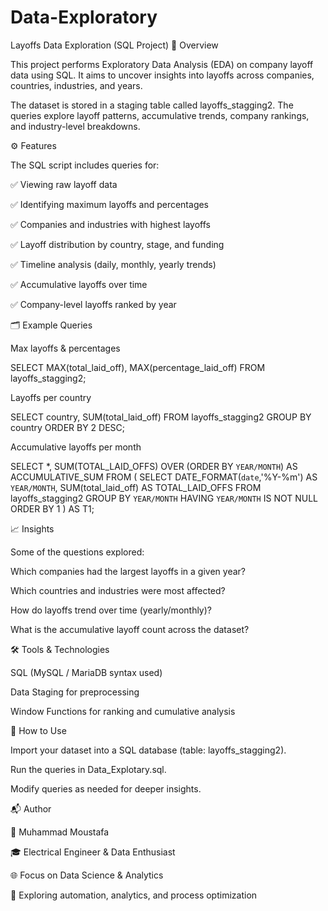 # Data-Exploratory
Layoffs Data Exploration (SQL Project)
📌 Overview

This project performs Exploratory Data Analysis (EDA) on company layoff data using SQL.
It aims to uncover insights into layoffs across companies, countries, industries, and years.

The dataset is stored in a staging table called layoffs_stagging2.
The queries explore layoff patterns, accumulative trends, company rankings, and industry-level breakdowns.

⚙️ Features

The SQL script includes queries for:

✅ Viewing raw layoff data

✅ Identifying maximum layoffs and percentages

✅ Companies and industries with highest layoffs

✅ Layoff distribution by country, stage, and funding

✅ Timeline analysis (daily, monthly, yearly trends)

✅ Accumulative layoffs over time

✅ Company-level layoffs ranked by year

🗂️ Example Queries

Max layoffs & percentages

SELECT MAX(total_laid_off), MAX(percentage_laid_off) 
FROM layoffs_stagging2;


Layoffs per country

SELECT country, SUM(total_laid_off) 
FROM layoffs_stagging2
GROUP BY country
ORDER BY 2 DESC;


Accumulative layoffs per month

SELECT *, SUM(TOTAL_LAID_OFFS) OVER (ORDER BY `YEAR/MONTH`) AS ACCUMULATIVE_SUM
FROM (
    SELECT DATE_FORMAT(`date`,'%Y-%m') AS `YEAR/MONTH`, SUM(total_laid_off) AS TOTAL_LAID_OFFS
    FROM layoffs_stagging2
    GROUP BY `YEAR/MONTH`
    HAVING `YEAR/MONTH` IS NOT NULL
    ORDER BY 1
) AS T1;

📈 Insights

Some of the questions explored:

Which companies had the largest layoffs in a given year?

Which countries and industries were most affected?

How do layoffs trend over time (yearly/monthly)?

What is the accumulative layoff count across the dataset?

🛠️ Tools & Technologies

SQL (MySQL / MariaDB syntax used)

Data Staging for preprocessing

Window Functions for ranking and cumulative analysis

🚀 How to Use

Import your dataset into a SQL database (table: layoffs_stagging2).

Run the queries in Data_Explotary.sql.

Modify queries as needed for deeper insights.

📬 Author

👤 Muhammad Moustafa

🎓 Electrical Engineer & Data Enthusiast

🌐 Focus on Data Science & Analytics

💼 Exploring automation, analytics, and process optimization
